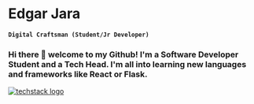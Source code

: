 # Edgar Jara

**`Digital Craftsman (Student/Jr Developer)`**

### Hi there 👋 welcome to my Github! I'm a Software Developer Student and a Tech Head. I'm all into learning new languages and frameworks like React or Flask.

[![techstack logo](https://readme-components.vercel.app/api?component=logo&fill=black&logo=react&animation=spin)](https://github.com/harish-sethuraman/readme-components)



<!--
**jarahernandez/jarahernandez** is a ✨ _special_ ✨ repository because its `README.md` (this file) appears on your GitHub profile.

Here are some ideas to get you started:

- 🔭 I’m currently working on ...
- 🌱 I’m currently learning ...
- 👯 I’m looking to collaborate on ...
- 🤔 I’m looking for help with ...
- 💬 Ask me about ...
- 📫 How to reach me: ...
- 😄 Pronouns: ...
- ⚡ Fun fact: ...
-->
